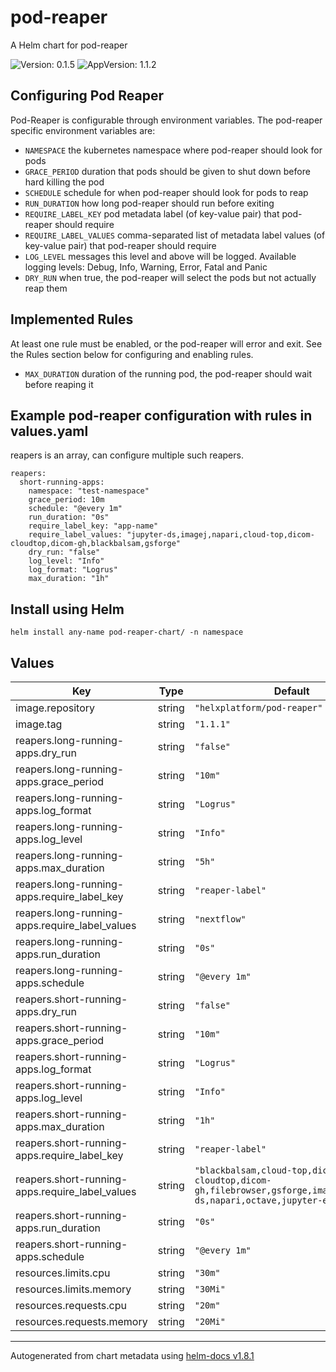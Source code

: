 # pod-reaper

A Helm chart for pod-reaper

![Version: 0.1.5](https://img.shields.io/badge/Version-0.1.5-informational?style=flat-square) ![AppVersion: 1.1.2](https://img.shields.io/badge/AppVersion-1.1.2-informational?style=flat-square)

## Configuring Pod Reaper

Pod-Reaper is configurable through environment variables. The pod-reaper specific environment variables are:

- `NAMESPACE` the kubernetes namespace where pod-reaper should look for pods
- `GRACE_PERIOD` duration that pods should be given to shut down before hard killing the pod
- `SCHEDULE` schedule for when pod-reaper should look for pods to reap
- `RUN_DURATION` how long pod-reaper should run before exiting
- `REQUIRE_LABEL_KEY` pod metadata label (of key-value pair) that pod-reaper should require
- `REQUIRE_LABEL_VALUES` comma-separated list of metadata label values (of key-value pair) that pod-reaper should require
- `LOG_LEVEL` messages this level and above will be logged. Available logging levels: Debug, Info, Warning, Error, Fatal and Panic
- `DRY_RUN` when true, the pod-reaper will select the pods but not actually reap them

## Implemented Rules
At least one rule must be enabled, or the pod-reaper will error and exit. See the Rules section below for configuring and enabling rules.

- `MAX_DURATION` duration of the running pod, the pod-reaper should wait before reaping it

## Example pod-reaper configuration with rules in values.yaml

reapers is an array, can configure multiple such reapers.

```
reapers:
  short-running-apps:
    namespace: "test-namespace"
    grace_period: 10m
    schedule: "@every 1m"
    run_duration: "0s"
    require_label_key: "app-name"
    require_label_values: "jupyter-ds,imagej,napari,cloud-top,dicom-cloudtop,dicom-gh,blackbalsam,gsforge"
    dry_run: "false"
    log_level: "Info"
    log_format: "Logrus"
    max_duration: "1h"
 ```

 ## Install using Helm

 ```
 helm install any-name pod-reaper-chart/ -n namespace
```

## Values

| Key | Type | Default | Description |
|-----|------|---------|-------------|
| image.repository | string | `"helxplatform/pod-reaper"` |  |
| image.tag | string | `"1.1.1"` |  |
| reapers.long-running-apps.dry_run | string | `"false"` |  |
| reapers.long-running-apps.grace_period | string | `"10m"` |  |
| reapers.long-running-apps.log_format | string | `"Logrus"` |  |
| reapers.long-running-apps.log_level | string | `"Info"` |  |
| reapers.long-running-apps.max_duration | string | `"5h"` |  |
| reapers.long-running-apps.require_label_key | string | `"reaper-label"` |  |
| reapers.long-running-apps.require_label_values | string | `"nextflow"` |  |
| reapers.long-running-apps.run_duration | string | `"0s"` |  |
| reapers.long-running-apps.schedule | string | `"@every 1m"` |  |
| reapers.short-running-apps.dry_run | string | `"false"` |  |
| reapers.short-running-apps.grace_period | string | `"10m"` |  |
| reapers.short-running-apps.log_format | string | `"Logrus"` |  |
| reapers.short-running-apps.log_level | string | `"Info"` |  |
| reapers.short-running-apps.max_duration | string | `"1h"` |  |
| reapers.short-running-apps.require_label_key | string | `"reaper-label"` |  |
| reapers.short-running-apps.require_label_values | string | `"blackbalsam,cloud-top,dicom-cloudtop,dicom-gh,filebrowser,gsforge,imagej,jupyter-ds,napari,octave,jupyter-education"` |  |
| reapers.short-running-apps.run_duration | string | `"0s"` |  |
| reapers.short-running-apps.schedule | string | `"@every 1m"` |  |
| resources.limits.cpu | string | `"30m"` |  |
| resources.limits.memory | string | `"30Mi"` |  |
| resources.requests.cpu | string | `"20m"` |  |
| resources.requests.memory | string | `"20Mi"` |  |

----------------------------------------------
Autogenerated from chart metadata using [helm-docs v1.8.1](https://github.com/norwoodj/helm-docs/releases/v1.8.1)
